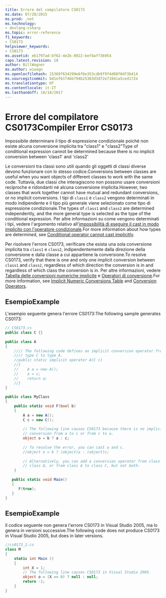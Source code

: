 ```yaml
---
title: Errore del compilatore CS0173
ms.date: 07/20/2015
ms.prod: .net
ms.technology:
- devlang-csharp
ms.topic: error-reference
f1_keywords:
- CS0173
helpviewer_keywords:
- CS0173
ms.assetid: eb1797ad-bf62-4e2b-8922-bef4aff36954
caps.latest.revision: 10
author: BillWagner
ms.author: wiwagn
ms.openlocfilehash: 15369f634299e6f6e353cdb9f9f4d88f0df3b414
ms.sourcegitcommit: bd1ef61f4bb794b25383d3d72e71041a5ced172e
ms.translationtype: HT
ms.contentlocale: it-IT
ms.lasthandoff: 10/18/2017
---
```

# <a name="compiler-error-cs0173"></a><span data-ttu-id="dfc11-102">Errore del compilatore CS0173</span><span class="sxs-lookup"><span data-stu-id="dfc11-102">Compiler Error CS0173</span></span>
<span data-ttu-id="dfc11-103">Impossibile determinare il tipo di espressione condizionale poiché non esiste alcuna conversione implicita tra "class1" e "class2"</span><span class="sxs-lookup"><span data-stu-id="dfc11-103">Type of conditional expression cannot be determined because there is no implicit conversion between 'class1' and 'class2'</span></span>  
  
 <span data-ttu-id="dfc11-104">Le conversioni tra classi sono utili quando gli oggetti di classi diverse devono funzionare con lo stesso codice.</span><span class="sxs-lookup"><span data-stu-id="dfc11-104">Conversions between classes are useful when you want objects of different classes to work with the same code.</span></span> <span data-ttu-id="dfc11-105">Tuttavia, due classi che interagiscono non possono usare conversioni reciproche e ridondanti né alcuna conversione implicita.</span><span class="sxs-lookup"><span data-stu-id="dfc11-105">However, two classes that work together cannot have mutual and redundant conversions, or no implicit conversions.</span></span> <span data-ttu-id="dfc11-106">I tipi di `class1` e `class2` vengono determinati in modo indipendente e il tipo più generale viene selezionato come tipo di espressione condizionale.</span><span class="sxs-lookup"><span data-stu-id="dfc11-106">The types of `class1` and `class2` are determined independently, and the more general type is selected as the type of the conditional expression.</span></span> <span data-ttu-id="dfc11-107">Per altre informazioni su come vengono determinati i tipi, vedere l'argomento relativo all'[impossibilità di eseguire il cast in modo implicito con l'operatore condizionale](https://stackoverflow.com/questions/2215745/conditional-operator-cannot-cast-implicitly/2215959#2215959).</span><span class="sxs-lookup"><span data-stu-id="dfc11-107">For more information about how types are determined, see [Conditional operator cannot cast implicitly](https://stackoverflow.com/questions/2215745/conditional-operator-cannot-cast-implicitly/2215959#2215959).</span></span>  
  
 <span data-ttu-id="dfc11-108">Per risolvere l'errore CS0173, verificare che esista una sola conversione implicita tra `class1` e `class2`, indipendentemente dalla direzione della conversione e dalla classe a cui appartiene la conversione.</span><span class="sxs-lookup"><span data-stu-id="dfc11-108">To resolve CS0173, verify that there is one and only one implicit conversion between `class1` and `class2`, regardless of which direction the conversion is in and regardless of which class the conversion is in.</span></span> <span data-ttu-id="dfc11-109">Per altre informazioni, vedere [Tabella delle conversioni numeriche implicite](../../../csharp/language-reference/keywords/implicit-numeric-conversions-table.md) e [Operatori di conversione](../../../csharp/programming-guide/statements-expressions-operators/conversion-operators.md).</span><span class="sxs-lookup"><span data-stu-id="dfc11-109">For more information, see [Implicit Numeric Conversions Table](../../../csharp/language-reference/keywords/implicit-numeric-conversions-table.md) and [Conversion Operators](../../../csharp/programming-guide/statements-expressions-operators/conversion-operators.md).</span></span>  
  
## <a name="example"></a><span data-ttu-id="dfc11-110">Esempio</span><span class="sxs-lookup"><span data-stu-id="dfc11-110">Example</span></span>  
 <span data-ttu-id="dfc11-111">L'esempio seguente genera l'errore CS0173:</span><span class="sxs-lookup"><span data-stu-id="dfc11-111">The following sample generates CS0173:</span></span>  
  
```csharp  
// CS0173.cs  
public class C {}  
  
public class A   
{  
    //// The following code defines an implicit conversion operator from    
    //// type C to type A.  
    //public static implicit operator A(C c)  
    //{  
    //    A a = new A();  
    //    a = c;  
    //    return a;  
    //}  
}  
  
public class MyClass  
{  
    public static void F(bool b)  
    {  
        A a = new A();  
        C c = new C();  
  
        // The following line causes CS0173 because there is no implicit  
        // conversion from a to c or from c to a.  
        object o = b ? a : c;  
  
        // To resolve the error, you can cast a and c.  
        //object o = b ? (object)a : (object)c;  
  
        // Alternatively, you can add a conversion operator from class C to  
        // class A, or from class A to class C, but not both.  
    }  
  
   public static void Main()  
   {  
      F(true);  
   }  
}  
```  
  
## <a name="example"></a><span data-ttu-id="dfc11-112">Esempio</span><span class="sxs-lookup"><span data-stu-id="dfc11-112">Example</span></span>  
 <span data-ttu-id="dfc11-113">Il codice seguente non genera l'errore CS0173 in Visual Studio 2005, ma lo genera in versioni successive.</span><span class="sxs-lookup"><span data-stu-id="dfc11-113">The following code does not produce CS0173 in Visual Studio 2005, but does in later versions.</span></span>  
  
```csharp  
//cs0173_2.cs  
class M  
{  
    static int Main ()  
    {  
        int X = 1;  
        // The following line causes CS0173 in Visual Studio 2005.  
        object o = (X == 0) ? null : null;  
        return -1;  
    }  
}  
```
